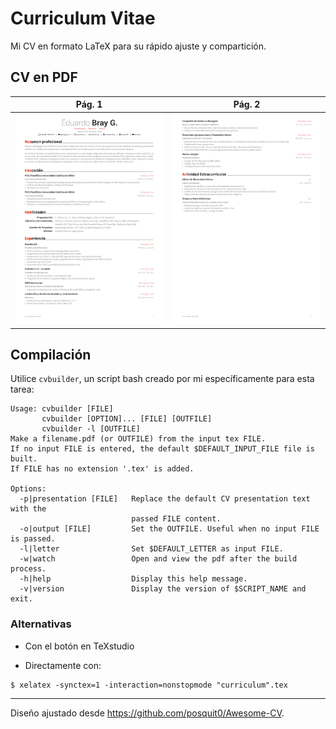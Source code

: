 Curriculum Vitae
================

Mi CV en formato LaTeX para su rápido ajuste y compartición.

## CV en PDF

| Pág. 1 | Pág. 2 |
|:---:|:---:|
| [![Descargar PDF](images/preview-1.png?raw=true)](curriculum.pdf?raw=true "Descargar el PDF")  | [![Descargar PDF](images/preview-2.png?raw=true)](curriculum.pdf?raw=true "Descargar el PDF") |

## Compilación

Utilice `cvbuilder`, un script bash creado por mi específicamente para esta tarea:

```command
Usage: cvbuilder [FILE]
       cvbuilder [OPTION]... [FILE] [OUTFILE]
       cvbuilder -l [OUTFILE]
Make a filename.pdf (or OUTFILE) from the input tex FILE.
If no input FILE is entered, the default $DEFAULT_INPUT_FILE file is built.
If FILE has no extension '.tex' is added.

Options:
  -p|presentation [FILE]   Replace the default CV presentation text with the
                           passed FILE content.
  -o|output [FILE]         Set the OUTFILE. Useful when no input FILE is passed.
  -l|letter                Set $DEFAULT_LETTER as input FILE.
  -w|watch                 Open and view the pdf after the build process.
  -h|help                  Display this help message.
  -v|version               Display the version of $SCRIPT_NAME and exit.
```

### Alternativas

* Con el botón en TeXstudio

* Directamente con:
```command
$ xelatex -synctex=1 -interaction=nonstopmode "curriculum".tex
```

---

Diseño ajustado desde https://github.com/posquit0/Awesome-CV.
